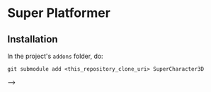 # Super Platformer

## Installation

In the project's `addons` folder, do:
```
git submodule add <this_repository_clone_uri> SuperCharacter3D
```

<!--
In its core, the SuperCharacter3DController is just a script that inherits CharacterBody3D and implements a simple state
machine. It could be coded in a few hours. The real meat of this package is the rich collection of flexible and reusable
pre-implemented states, plus its acompanying presets and debugging tool.

By moving all the complexity of the character controller to the state nodes, it becomes super easy to extend the
character controls with your own state implementations, since you will be working with the familiar
Godot.CharacterBody3D class.

For example, lets say you want to implement a new state where the character spins in place while the player holds a
button, and then releases all the built up energy to propell it forward. First, you will create a new state node. Then,
you will check, on _Process when the player presses the spin button, and you transition to your custom state. At this
point, the control of the character is delegated to your state. That means, you are in charge of updating its Velocity
and calling MoveAndSlide every physics frame, just like you normally would with your own custom character controllers
that you would make by extending CharacterBody3D. The SuperPlatformer3D code will not interfere with the motion of your
character while your custom state is active. If you don't call MoveAndSlide (or manipulate the character in any other
way), it won't do anything. At this point, what you might want to check every frame to see if the player releases the
spin button, and then transition the character to another state, which will be in charge of moving the character while
they are being propelled forward. You could implement your own state, but you could also reuse SuperPlatformer3D's
Propell state. This state is a flexible state that is capable of moving the character forward at higher speed than they
normally can. Just instantiate a PropellSettings object with the settings you want, then transition to PropellState.
Done! Here's a mockup code:

```gdscript
extends Node3D

func _enter(transition):
	get_parent().character.velocity = Vector2.zero

func _process(delta):
	if Input.is_action_just_pressed("character_spin"):
		# Remember to name your node "spin_node", or change this line to the name of your custom state node.
		get_parent().transition("spin_state")

func _process_state_active(delta):
	if Input.is_action_just_released("character_spin"):
		var propell_settings = PropellSettings.new()
		propell_settings.initial_speed_boost = 50
		get_parent().transition("propell_state", propell_settings)

func _physics_process_state_active(delta):
	# Reuses fall state to make the character fall while in this state, but discard horizontal velocity
	get_parent().character.velocity = Vector3.new(0, get_parent().get_node("fall").get_vertical_velocity(delta), 0)
```

## Features
- A bunch of movement options and abilities pre-implemented, inclusing: walk, strafe, turn, jump, jump cancling
	(variable jump height), joyotte jump, midair jump (double jump, triple jump), glide, fly, ledge grab, ledge strafe,
		sequence jump (bunny hop), ground pound, crouch, crawl, crouch jump, slide, dash, air dash, dive, grappling hook,
	sprint, super jump, ground pound, wall climb, wall slide, wall run, ladder/pole climb, rope swing, rail slide,
	and more.
- Highly customizable, with more than X configurable parameters, neatly subdivided into categories, and extensivelly
	documented (with gif examples) to adjust the controller to your game needs.
- Highly extensible: implement new states that can capture state transitions and reuse logic from existing states.
- Adaptable to any game genre: 3rd-person platformers, first-person shooters, 3rd-person shooters, adventure games, etc.
- Presets: Comes with X configuration presets, to serve as examples as well as starting points.
- Resources: Save different control & ability configurations for your character as resources in your project and switch
	between them at runtime to unlock abilities for the player.
- Assist options implemented: coyotte jump, input buffering.
- Live demo?

### Future Features

#### Future MotionStateControllers
- [ ] Virtual2DMovementController <!-- Uses a Path3D as a basis for constraining the character movement in the XZ plane to simulate a 2D game in 3D world, like Mega Man X8 and Metroid Dread. The initial draft/proposal for implementation is: 1) flattening the Y position of all points in the Path3D; then 2) instead of applying velocity to the character in 3D space, calculate the velocity of the character as if it was a 2D character controller, then moving the character in the Path3D by the amount the character should move in the horizontal (XZ) axis every frame, while preserving the Y position --!>
-->
